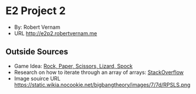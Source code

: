 # E2 Project 2
+ By: Robert Vernam
+ URL http://e2p2.robertvernam.me

## Outside Sources
+ Game Idea: [Rock, Paper, Scissors, Lizard, Spock](https://bigbangtheory.fandom.com/wiki/Rock,_Paper,_Scissors,_Lizard,_Spock)
+ Research on how to iterate through an array of arrays: [StackOverflow](https://stackoverflow.com/questions/10131802/foreach-for-arrays-inside-of-an-array)
+ Image souirce URL https://static.wikia.nocookie.net/bigbangtheory/images/7/7d/RPSLS.png

